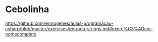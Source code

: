 # Cebolinha
https://github.com/ermogenes/aulas-programacao-csharp/blob/master/exercises/entrada-strings.md#exerc%C3%ADcio-nomecompleto

